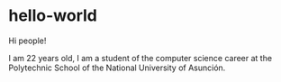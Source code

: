 # hello-world

Hi people!

I am 22 years old, I am a student of the computer science career at the Polytechnic School of the National University of Asunción.
